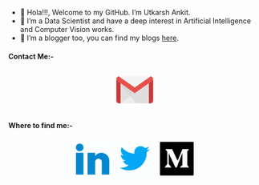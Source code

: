 - 👋 Hola!!!, Welcome to my GitHub. I’m Utkarsh Ankit.
- 👀 I’m a Data Scientist and have a deep interest in Artificial Intelligence and Computer Vision works.
- 🌱 I’m a blogger too, you can find my blogs [here](https://medium.com/@utkarsh.ankit09).

<!---
utk-ink/utk-ink is a ✨ special ✨ repository because its `README.md` (this file) appears on your GitHub profile.
You can click the Preview link to take a look at your changes.
--->
<h4> Contact Me:- </h4>
<p align="center">
  <a href="mailto:utkarsh.ankit09@gmail.com?subject = Hello from your GitHub README&body = Message"><img src="./gmail.gif" height="80px" width="80px" alt="Gmail" ></a>
</p> 


<h4> Where to find me:- </h4> 
<p align="center">
  <a href="https://www.linkedin.com/in/utkarsh-ankit-802171181/"><img src="./linkedin.gif" height="80px" width="80px" alt="LinkedIn"></a>
  <a href="https://twitter.com/UttsPutts"><img src="./twitter.gif" height="80px" width="80px" alt="LinkedIn"></a>
  <a href="https://medium.com/@utkarsh.ankit09"><img src="./medium.gif" height="80px" width="80px" alt="LinkedIn"></a>
</p>

 
